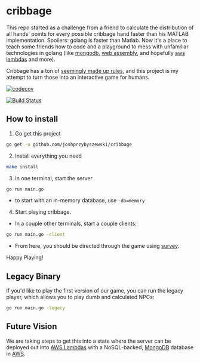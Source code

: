 # cribbage
This repo started as a challenge from a friend to calculate the distribution of all hands' points for every possible cribbage hand faster than his MATLAB implementation. Spoilers: golang is faster than Matlab. Now it's a place to teach some friends how to code and a playground to mess with unfamiliar technologies in golang (like [mongodb](https://www.mongodb.com), [web assembly](https://webassembly.org/), and hopefully [aws lambdas](https://aws.amazon.com/lambda/) and more).

Cribbage has a ton of [seemingly made up rules](https://bicyclecards.com/how-to-play/cribbage/), and this project is my attempt to turn those into an interactive game for humans.

[![codecov](https://codecov.io/gh/joshprzybyszewski/cribbage/branch/master/graph/badge.svg)](https://codecov.io/gh/joshprzybyszewski/cribbage)

[![Build Status](https://travis-ci.org/joshprzybyszewski/cribbage.png)](https://travis-ci.org/joshprzybyszewski/cribbage)

## How to install

1. Go get this project

```bash
go get -u github.com/joshprzybyszewski/cribbage
```

2. Install everything you need

```bash
make install
```

3. In one terminal, start the server

```bash
go run main.go
```

  - to start with an in-memory database, use `-db=memory`

4. Start playing cribbage. 
  - In a couple other terminals, start a couple clients:

```bash
go run main.go -client
```

  - From here, you should be directed through the game using [survey](https://github.com/AlecAivazis/survey).
  
Happy Playing!

## Legacy Binary
If you'd like to play the first version of our game, you can run the legacy player, which allows you to play dumb and calculated NPCs:
```bash
go run main.go -legacy
```

## Future Vision
We are taking steps to get this into a state where the server can be deployed out into [AWS Lambdas](https://aws.amazon.com/lambda/) with a NoSQL-backed, [MongoDB](https://www.mongodb.com/) database in [AWS](https://docs.aws.amazon.com/quickstart/latest/mongodb/overview.html).
